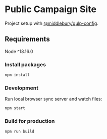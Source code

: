 # Public Campaign Site

Project setup with [@middlebury/gulp-config](https://github.com/middlebury/gulp-config).

## Requirements

Node ^18.16.0

### Install packages

```bash
npm install
```

### Development

Run local browser sync server and watch files:

```bash
npm start
```

### Build for production

```bash
npm run build
```





